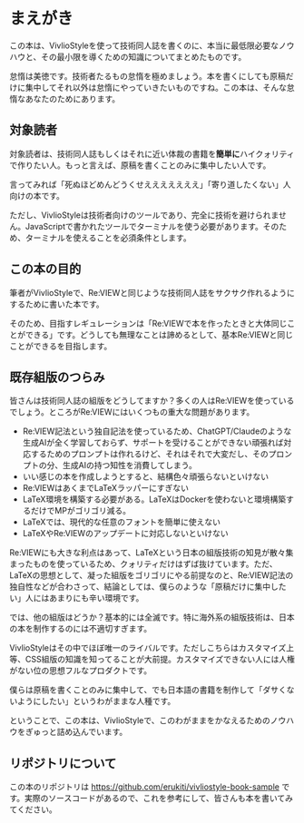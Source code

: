 # まえがき

この本は、VivlioStyleを使って技術同人誌を書くのに、本当に最低限必要なノウハウと、その最小限を導くための知識についてまとめたものです。

怠惰は美徳です。技術者たるもの怠惰を極めましょう。本を書くにしても原稿だけに集中してそれ以外は怠惰にやっていきたいものですね。この本は、そんな怠惰なあなたのためにあります。

## 対象読者

対象読者は、技術同人誌もしくはそれに近い体裁の書籍を**簡単に**ハイクォリティで作りたい人。もっと言えば、原稿を書くことのみに集中したい人です。

言ってみれば「死ぬほどめんどうくせえええええええ」「寄り道したくない」人向けの本です。

ただし、VivlioStyleは技術者向けのツールであり、完全に技術を避けられません。JavaScriptで書かれたツールでターミナルを使う必要があります。そのため、ターミナルを使えることを必須条件とします。

## この本の目的

筆者がVivlioStyleで、Re:VIEWと同じような技術同人誌をサクサク作れるようにするために書いた本です。

そのため、目指すレギュレーションは「Re:VIEWで本を作ったときと大体同じことができる」です。どうしても無理なことは諦めるとして、基本Re:VIEWと同じことができるを目指します。

## 既存組版のつらみ

皆さんは技術同人誌の組版をどうしてますか？多くの人はRe:VIEWを使っているでしょう。ところがRe:VIEWにはいくつもの重大な問題があります。

* Re:VIEW記法という独自記法を使っているため、ChatGPT/Claudeのような生成AIが全く学習しておらず、サポートを受けることができない<span class="footnote">頑張れば対応するためのプロンプトは作れるけど、それはそれで大変だし、そのプロンプトの分、生成AIの持つ知性を消費してしまう。</span>
* いい感じの本を作成しようとすると、結構色々頑張らないといけない
* Re:VIEWはあくまでLaTeXラッパーにすぎない
* LaTeX環境を構築する必要がある。LaTeXはDockerを使わないと環境構築するだけでMPがゴリゴリ減る。
* LaTeXでは、現代的な任意のフォントを簡単に使えない
* LaTeXやRe:VIEWのアップデートに対応しないといけない

Re:VIEWにも大きな利点はあって、LaTeXという日本の組版技術の知見が散々集まったものを使っているため、クォリティだけはずば抜けています。ただ、LaTeXの思想として、凝った組版をゴリゴリにやる前提なのと、Re:VIEW記法の独自性などが合わさって、結論としては、僕らのような「原稿だけに集中したい」人にはあまりにも辛い環境です。

では、他の組版はどうか？基本的には全滅です。特に海外系の組版技術は、日本の本を制作するのには不適切すぎます。

VivlioStyleはその中でほぼ唯一のライバルです。ただしこちらはカスタマイズ上等、CSS組版の知識を知ってることが大前提。カスタマイズできない人には人権がない位の思想フルなプロダクトです。

僕らは原稿を書くことのみに集中して、でも日本語の書籍を制作して「ダサくないようにしたい」というわがままな人種です。

ということで、この本は、VivlioStyleで、このわがままをかなえるためのノウハウをぎゅっと詰め込んでいます。

## リポジトリについて

この本のリポジトリは https://github.com/erukiti/vivliostyle-book-sample です。実際のソースコードがあるので、これを参考にして、皆さんも本を書いてみてください。
